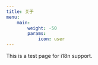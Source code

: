```yaml
---
title: 关于
menu:
    main: 
        weight: -50
        params:
            icon: user
---
```


This is a test page for i18n support.